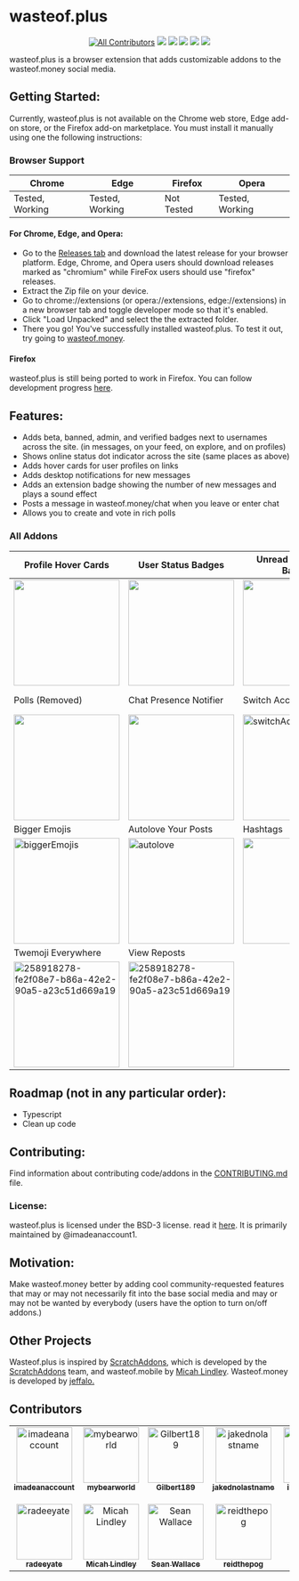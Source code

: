 # wasteof.plus
<div align="center">
<!-- ALL-CONTRIBUTORS-BADGE:START - Do not remove or modify this section -->

[![All Contributors](https://img.shields.io/badge/all_contributors-10-orange.svg?style=flat-square)](#contributors-)
[![](https://img.shields.io/github/stars/imadeanaccount1/wasteof.plus?color=blue&style=flat-square)](https://github.com/imadeanaccount1/wasteof.plus/stargazers)
[![](https://img.shields.io/github/forks/imadeanaccount1/wasteof.plus?color=blue&style=flat-square)](https://github.com/imadeanaccount1/wasteof.plus/network/members)
[![](https://img.shields.io/github/watchers/imadeanaccount1/wasteof.plus?color=blue&style=flat-square)](https://github.com/imadeanaccount1/wasteof.plus/watchers)
[![](https://img.shields.io/github/license/imadeanaccount1/wasteof.plus?style=flat-square&color=green)](https://github.com/imadeanaccount1/wasteof.plus/blob/master/LICENSE)
[![](https://img.shields.io/badge/website-wasteofplus.github.io-ff7b26.svg?style=flat-square&color=orange)](https://wasteofplus.github.io)
<!-- ALL-CONTRIBUTORS-BADGE:END -->
</div>

wasteof.plus is a browser extension that adds customizable addons to the wasteof.money social media. 

## Getting Started:

Currently, wasteof.plus is not available on the Chrome web store, Edge add-on store, or the Firefox add-on marketplace. You must install it manually using one the following instructions:

### Browser Support

| Chrome             | Edge               | Firefox       | Opera              |
| ------------------ | ------------------ | ------------- | ------------------ |
|  Tested, Working |  Tested, Working |  Not Tested |  Tested, Working |

#### For Chrome, Edge, and Opera:

- Go to the [Releases tab](https://github.com/imadeanaccount1/wasteof.plus/releases) and download the latest release for your browser platform. Edge, Chrome, and Opera users should download releases marked as "chromium" while FireFox users should use "firefox" releases.
- Extract the Zip file on your device.
- Go to chrome://extensions (or opera://extensions, edge://extensions) in a new browser tab and toggle developer mode so that it's enabled.
- Click "Load Unpacked" and select the the extracted folder.
- There you go! You've successfully installed wasteof.plus. To test it out, try going to [wasteof.money](https://wasteof.money).

#### Firefox

wasteof.plus is still being ported to work in Firefox. You can follow development progress [here](https://github.com/imadeanaccount1/wasteof.plus/pull/32).

##  Features:

- Adds beta, banned, admin, and verified badges next to usernames across the site. (in messages, on your feed, on explore, and on profiles)
- Shows online status dot indicator across the site (same places as above)
- Adds hover cards for user profiles on links
- Adds desktop notifications for new messages
- Adds an extension badge showing the number of new messages and plays a sound effect
- Posts a message in wasteof.money/chat when you leave or enter chat
- Allows you to create and vote in rich polls

### All Addons

| Profile Hover Cards                                                                                                             | User Status Badges                                                                                                               | Unread Messages Badge                                                                                                           | New Message Notifications                                                                                                       |
| ------------------------------------------------------------------------------------------------------------------------------- | -------------------------------------------------------------------------------------------------------------------------------- | ------------------------------------------------------------------------------------------------------------------------------- | ------------------------------------------------------------------------------------------------------------------------------- |
| <img width="190px" src="https://github.com/imadeanaccount1/wasteof.plus/assets/138229538/dc5ad41e-d26b-4d92-b979-1774ffe1683e"> | <img width="190px"  src="https://github.com/imadeanaccount1/wasteof.plus/assets/138229538/3dfe43b5-13a5-4cb1-8cdd-802ae9a34faa"> | <img width="190px" src="https://github.com/imadeanaccount1/wasteof.plus/assets/138229538/2400ea6a-bcc5-406f-bd61-fdedf62cb649"> | <img src="https://github.com/imadeanaccount1/wasteof.plus/assets/138229538/f61d6efa-cb7e-4e22-9ac1-f99127cf4069" width="190px"> |
| Polls (Removed)                                                                                                                          | Chat Presence Notifier                                                                                                           |                                          Switch Accounts                                                                      |             Navigation Customizations                                                                                                                  |
| <img width="190px" src="https://github.com/imadeanaccount1/wasteof.plus/assets/138229538/851d2cf2-4fcd-4e8d-9924-1e9eb90f7ff0"> | <img width="190px" src="https://github.com/imadeanaccount1/wasteof.plus/assets/138229538/fe2f08e7-b86a-42e2-90a5-a23c51d669a9">  |               <img width="190px" alt="switchAccounts" src="https://github.com/wasteofplus/wasteof.plus/assets/138229538/86698acf-372e-4fb7-8a2e-a40932e10e71">                                   |          <img width="190px" alt="customNav" src="https://github.com/wasteofplus/wasteof.plus/assets/138229538/2ebafcf9-348d-4f7f-9e87-a5d506025bc8">  
| Bigger Emojis                                                                                                             | Autolove Your Posts                                                                                                               |                                                      Hashtags                                                      |           System Emoji                              |
| <img width="190px" alt="biggerEmojis" src="https://github.com/wasteofplus/wasteof.plus/assets/138229538/86c178dc-b426-4368-a5f3-df18184f9c95"> | <img width="190px" alt="autolove" src="https://github.com/wasteofplus/wasteof.plus/assets/138229538/f623de81-30b5-476f-b876-426e906414de">     |                                 <img width="190px" src="https://github.com/imadeanaccount1/fork-wasteof.plus/assets/138229538/efd0eb94-bd2c-4169-afd7-ebd66b888667">                                 | <img width="190px" alt="258918278-fe2f08e7-b86a-42e2-90a5-a23c51d669a9" src="https://github.com/imadeanaccount1/fork-wasteof.plus/assets/138229538/63290f04-20b4-41b3-adc1-f8d37ae95db9"> |
| Twemoji Everywhere                                                                                                             |   View Reposts   |           |        |
| <img width="190px" alt="258918278-fe2f08e7-b86a-42e2-90a5-a23c51d669a19" src="https://github.com/imadeanaccount1/fork-wasteof.plus/assets/138229538/4d7a1a0f-bb18-429a-821d-1b4c2a92c55d"> |  <img width="190px" alt="258918278-fe2f08e7-b86a-42e2-90a5-a23c51d669a19" src="https://github.com/imadeanaccount1/fork-wasteof.plus/assets/138229538/bcc22ee7-4c5f-4de0-a152-4f19a08064cd"> |                                                                  |  |

<!--- ![followsyoubadge - Copy (3)](https://github.com/imadeanaccount1/wasteof.plus/assets/138229538/1c4c32bb-8951-4055-b820-9b9ebd545167)
![Screenshot2023070714](https://github.com/imadeanaccount1/wasteof.plus/assets/138229538/73f53d4a-91e3-4cd7-996f-d49fb1ad1b47) -->

##  Roadmap (not in any particular order):

- Typescript
- Clean up code

## Contributing:

Find information about contributing code/addons in the [CONTRIBUTING.md](CONTRIBUTING.md) file.

###  License:

wasteof.plus is licensed under the BSD-3 license. read it [here](LICENSE). It is primarily maintained by @imadeanaccount1.

## Motivation:

Make wasteof.money better by adding cool community-requested features that may or may not necessarily fit into the base social media and may or may not be wanted by everybody (users have the option to turn on/off addons.)

## Other Projects

Wasteof.plus is inspired by [ScratchAddons](https://github.com/ScratchAddons/ScratchAddons), which is developed by the [ScratchAddons](https://github.com/ScratchAddons) team, and wasteof.mobile by [Micah Lindley](https://github.com/micahlt). Wasteof.money is developed by [jeffalo.](https://github.com/jeffalo)

## Contributors

<!-- ALL-CONTRIBUTORS-LIST:START - Do not remove or modify this section -->
<!-- prettier-ignore-start -->
<!-- markdownlint-disable -->
<table>
  <tbody>
    <tr>
      <td align="center" valign="top" width="14.28%"><a href="https://github.com/imadeanaccount1"><img src="https://avatars.githubusercontent.com/u/138229538?v=4?s=100" width="100px;" alt="imadeanaccount"/><br /><sub><b>imadeanaccount</b></sub></a><br /><a href="https://github.com/wasteofplus/wasteof.plus/commits?author=imadeanaccount1" title="Code"></a> <a href="#design-imadeanaccount1" title="Design"></a> <a href="#ideas-imadeanaccount1" title="Ideas, Planning, & Feedback"></a> <a href="#maintenance-imadeanaccount1" title="Maintenance"></a> <a href="#infra-imadeanaccount1" title="Infrastructure (Hosting, Build-Tools, etc)"></a> <a href="https://github.com/wasteofplus/wasteof.plus/commits?author=imadeanaccount1" title="Documentation"></a> <a href="https://github.com/wasteofplus/wasteof.plus/pulls?q=is%3Apr+reviewed-by%3Aimadeanaccount1" title="Reviewed Pull Requests"></a> <a href="#question-imadeanaccount1" title="Answering Questions"></a> <a href="#platform-imadeanaccount1" title="Packaging/porting to new platform"></a> <a href="#content-imadeanaccount1" title="Content"></a></td>
      <td align="center" valign="top" width="14.28%"><a href="https://github.com/mybearworld"><img src="https://avatars.githubusercontent.com/u/130385691?v=4?s=100" width="100px;" alt="mybearworld"/><br /><sub><b>mybearworld</b></sub></a><br /><a href="https://github.com/wasteofplus/wasteof.plus/issues?q=author%3Amybearworld" title="Bug reports"></a> <a href="#ideas-mybearworld" title="Ideas, Planning, & Feedback"></a> <a href="https://github.com/wasteofplus/wasteof.plus/commits?author=mybearworld" title="Code"></a></td>
      <td align="center" valign="top" width="14.28%"><a href="https://github.com/Gilbert189"><img src="https://avatars.githubusercontent.com/u/57717273?v=4?s=100" width="100px;" alt="Gilbert189"/><br /><sub><b>Gilbert189</b></sub></a><br /><a href="https://github.com/wasteofplus/wasteof.plus/commits?author=Gilbert189" title="Code"></a> <a href="#ideas-Gilbert189" title="Ideas, Planning, & Feedback"></a></td>
      <td align="center" valign="top" width="14.28%"><a href="https://github.com/jakednolastname"><img src="https://avatars.githubusercontent.com/u/122004617?v=4?s=100" width="100px;" alt="jakednolastname"/><br /><sub><b>jakednolastname</b></sub></a><br /><a href="https://github.com/wasteofplus/wasteof.plus/commits?author=jakednolastname" title="Code"></a> <a href="#ideas-jakednolastname" title="Ideas, Planning, & Feedback"></a> <a href="#design-jakednolastname" title="Design"></a></td>
      <td align="center" valign="top" width="14.28%"><a href="http://illogicalapple.github.io"><img src="https://avatars.githubusercontent.com/u/80916557?v=4?s=100" width="100px;" alt="illogicalapple"/><br /><sub><b>illogicalapple</b></sub></a><br /><a href="https://github.com/wasteofplus/wasteof.plus/issues?q=author%3Aillogicalapple" title="Bug reports"></a></td>
      <td align="center" valign="top" width="14.28%"><a href="https://scoldercreations.github.io"><img src="https://avatars.githubusercontent.com/u/69083943?v=4?s=100" width="100px;" alt="Scolder"/><br /><sub><b>Scolder</b></sub></a><br /><a href="https://github.com/wasteofplus/wasteof.plus/commits?author=ScolderCreations" title="Code"></a> <a href="#ideas-ScolderCreations" title="Ideas, Planning, & Feedback"></a></td>
      <td align="center" valign="top" width="14.28%"><a href="http://tauon.dev"><img src="https://avatars.githubusercontent.com/u/59254971?v=4?s=100" width="100px;" alt="lily celeste newton"/><br /><sub><b>lily celeste newton</b></sub></a><br /><a href="#ideas-TheAwesome98-Real" title="Ideas, Planning, & Feedback"></a> <a href="#audio-TheAwesome98-Real" title="Audio"></a></td>
    </tr>
    <tr>
      <td align="center" valign="top" width="14.28%"><a href="http://radi8.dev"><img src="https://avatars.githubusercontent.com/u/124477460?v=4?s=100" width="100px;" alt="radeeyate"/><br /><sub><b>radeeyate</b></sub></a><br /><a href="#data-radeeyate" title="Data"></a> <a href="https://github.com/wasteofplus/wasteof.plus/commits?author=radeeyate" title="Code"></a> <a href="#infra-radeeyate" title="Infrastructure (Hosting, Build-Tools, etc)"></a> <a href="#maintenance-radeeyate" title="Maintenance"></a> <a href="#ideas-radeeyate" title="Ideas, Planning, & Feedback"></a></td>
      <td align="center" valign="top" width="14.28%"><a href="http://micahlindley.com"><img src="https://avatars.githubusercontent.com/u/28816297?v=4?s=100" width="100px;" alt="Micah Lindley"/><br /><sub><b>Micah Lindley</b></sub></a><br /><a href="#ideas-micahlt" title="Ideas, Planning, & Feedback"></a> <a href="#promotion-micahlt" title="Promotion"></a></td>
      <td align="center" valign="top" width="14.28%"><a href="http://seanjw.com"><img src="https://avatars.githubusercontent.com/u/89602427?v=4?s=100" width="100px;" alt="Sean Wallace"/><br /><sub><b>Sean Wallace</b></sub></a><br /><a href="#design-Auriali" title="Design"></a></td>
      <td align="center" valign="top" width="14.28%"><a href="https://github.com/reidthepog"><img src="https://avatars.githubusercontent.com/u/123068761?v=4?s=100" width="100px;" alt="reidthepog"/><br /><sub><b>reidthepog</b></sub></a><br /><a href="#ideas-reidthepog" title="Ideas, Planning, & Feedback"></a></td>
    </tr>
  </tbody>
</table>

<!-- markdownlint-restore -->
<!-- prettier-ignore-end -->

<!-- ALL-CONTRIBUTORS-LIST:END -->
<!-- prettier-ignore-start -->
<!-- markdownlint-disable -->

<!-- markdownlint-restore -->
<!-- prettier-ignore-end -->

<!-- ALL-CONTRIBUTORS-LIST:END -->
